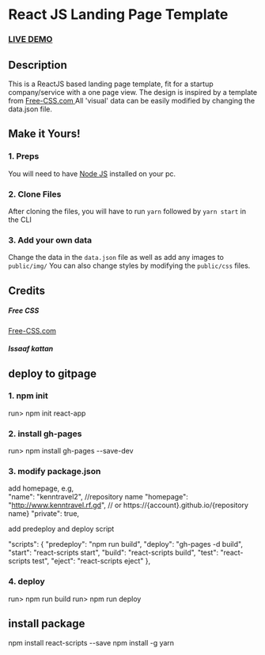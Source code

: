 # React JS Landing Page Template


### <a href="https://react-landing-page-template.herokuapp.com">LIVE DEMO</a> 

## Description
This is a ReactJS based landing page template, fit for a startup company/service with a one page view. The design is inspired by a template from <a href="https://www.free-css.com/assets/files/free-css-templates/preview/page234/interact/">Free-CSS.com </a>
All 'visual' data can be easily modified by changing the data.json file.

## Make it Yours!
### 1. Preps
You will need to have <a href="https://nodejs.org/">Node JS</a> installed on your pc. 

### 2. Clone Files
After cloning the files, you will have to run ```yarn``` followed by ```yarn start``` in the CLI
### 3. Add your own data 
Change the data in the ```data.json``` file as well as add any images to ```public/img/```
You can also change styles by modifying the ```public/css``` files.


## Credits
##### Free CSS 
<a href="https://www.free-css.com/assets/files/free-css-templates/preview/page234/interact/">Free-CSS.com </a>

##### Issaaf kattan


## deploy to gitpage
### 1. npm init 
run> npm init react-app <app-name>

### 2. install gh-pages
run> npm install gh-pages --save-dev

### 3. modify package.json
add homepage, e.g,  
  "name": "kenntravel2",  //repository name
  "homepage": "http://www.kenntravel.rf.gd",  // or https://{account}.github.io/{repository name}
  "private": true,

add predeploy and deploy script

  "scripts": {
    "predeploy": "npm run build",
    "deploy": "gh-pages -d build",
    "start": "react-scripts start",
    "build": "react-scripts build",
    "test": "react-scripts test",
    "eject": "react-scripts eject"
  },

  ### 4. deploy
  run> npm run build
  run> npm run deploy

  ## install package
  npm install react-scripts --save
  npm install -g yarn